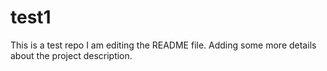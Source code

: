 # test1
This is a test repo
I am editing the README file. Adding some more details about the project description.

